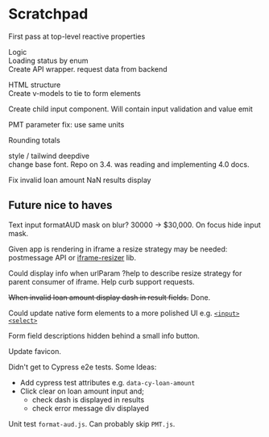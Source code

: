 # Scratchpad
First pass at top-level reactive properties

Logic  
Loading status by enum  
Create API wrapper. request data from backend

HTML structure  
Create v-models to tie to form elements

Create child input component. Will contain input validation and value emit

PMT parameter fix: use same units

Rounding totals

style / tailwind deepdive  
change base font. Repo on 3.4. was reading and implementing 4.0 docs.

Fix invalid loan amount NaN results display


## Future nice to haves 
Text input formatAUD mask on blur? 30000 -> $30,000. On focus hide input mask.

Given app is rendering in iframe a resize strategy may be needed:  
postmessage API or [iframe-resizer](https://iframe-resizer.com/) lib.  

Could display info when urlParam ?help to describe resize strategy for parent consumer of iframe. Help curb support requests. 

~~When invalid loan amount display dash in result fields.~~ Done.

Could update native form elements to a more polished UI e.g. [`<input>`](https://ui.shadcn.com/docs/components/input) [`<select>`](https://ui.shadcn.com/docs/components/select)

Form field descriptions hidden behind a small info button.

Update favicon.

Didn't get to Cypress e2e tests. Some Ideas:
* Add cypress test attributes e.g. `data-cy-loan-amount`
* Click clear on loan amount input and;
  * check dash is displayed in results
  * check error message div displayed

Unit test `format-aud.js`. Can probably skip `PMT.js`.